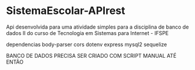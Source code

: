 # SistemaEscolar-APIrest
Api desenvolvida para uma atividade simples para a disciplina de banco de dados II do curso de Tecnologia em Sistemas para Internet - IFSPE


dependencias 
body-parser
cors
dotenv
express
mysql2
sequelize


BANCO DE DADOS PRECISA SER CRIADO COM SCRIPT MANUAL ATÉ ENTÃO